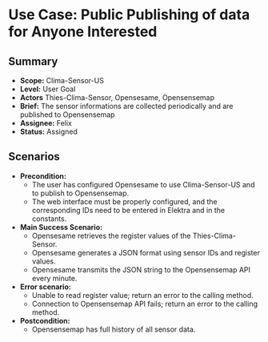 # Use Case: Public Publishing of data for Anyone Interested

## Summary

- **Scope:** Clima-Sensor-US
- **Level:** User Goal
- **Actors** Thies-Clima-Sensor, Opensesame, Opensensemap
- **Brief:** The sensor informations are collected periodically and are published to Opensensemap
- **Assignee:** Felix
- **Status:** Assigned

## Scenarios

- **Precondition:** 
	- The user has configured Opensesame to use Clima-Sensor-US  and to publish to Opensensemap.
	- The web interface must be properly configured, and the corresponding IDs need to be entered in Elektra and in the constants.
- **Main Success Scenario:** 
	- Opensesame retrieves the register values of the Thies-Clima-Sensor.
	- Opensesame generates a JSON format using sensor IDs and register values.
	- Opensesame transmits the JSON string to the Opensensemap API every minute.
- **Error scenario:**
	- Unable to read register value; return an error to the calling method.
	- Connection to Opensensemap API fails; return an error to the calling method.
- **Postcondition:**
	- Opensensemap has full history of all sensor data.
